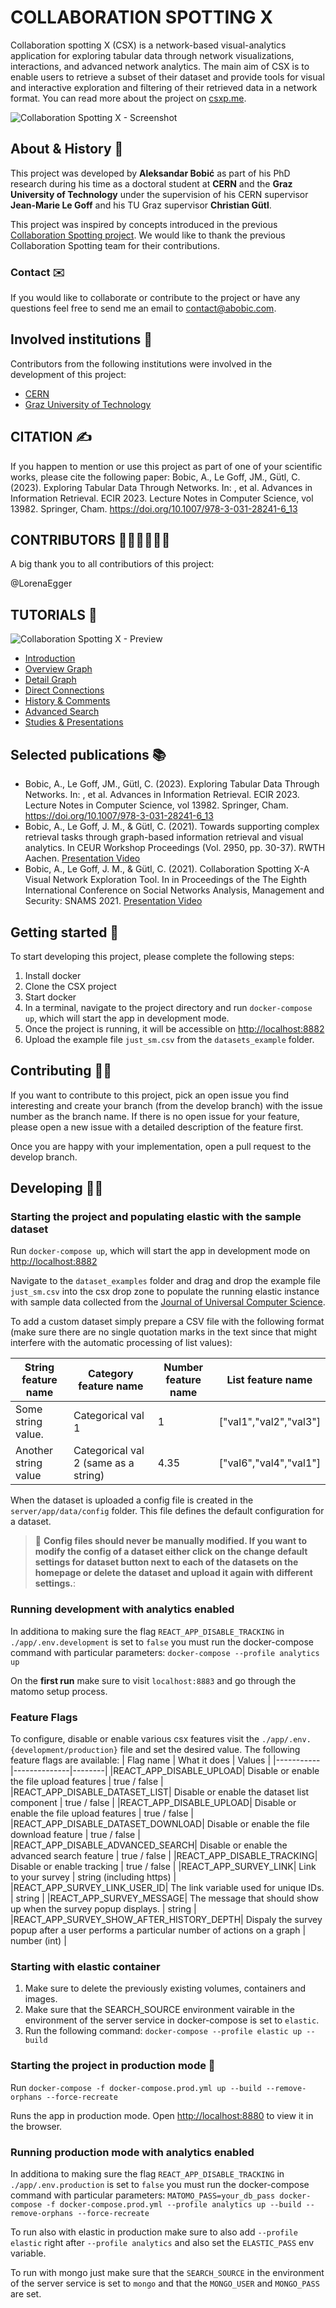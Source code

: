 # COLLABORATION SPOTTING X

Collaboration spotting X (CSX) is a network-based visual-analytics application for exploring tabular data through network visualizations, interactions, and advanced network analytics. The main aim of CSX is to enable users to retrieve a subset of their dataset and provide tools for visual and interactive exploration and filtering of their retrieved data in a network format. You can read more about the project on [csxp.me](https://csxp.me/).

![Collaboration Spotting X - Screenshot](https://github.com/aleksbobic/csx/blob/master/cover.png?raw=true)


## About & History 📖

This project was developed by **Aleksandar Bobić** as part of his PhD research during his time as a doctoral student at **CERN** and the **Graz University of Technology** under the supervision of his CERN supervisor **Jean-Marie Le Goff** and his TU Graz supervisor **Christian Gütl**.

This project was inspired by concepts introduced in the previous [Collaboration Spotting project](https://ercim-news.ercim.eu/en111/r-i/collaboration-spotting-a-visual-analytics-platform-to-assist-knowledge-discovery). We would like to thank the previous Collaboration Spotting team for their contributions.

### Contact ✉️
If you would like to collaborate or contribute to the project or have any questions feel free to send me an email to contact@abobic.com.

## Involved institutions 🏫
Contributors from the following institutions were involved in the development of this project:
* [CERN](https://home.cern/)
* [Graz University of Technology](https://www.tugraz.at/home/)

## CITATION ✍️
If you happen to mention or use this project as part of one of your scientific works, please cite the following paper: Bobic, A., Le Goff, JM., Gütl, C. (2023). Exploring Tabular Data Through Networks. In: , et al. Advances in Information Retrieval. ECIR 2023. Lecture Notes in Computer Science, vol 13982. Springer, Cham. https://doi.org/10.1007/978-3-031-28241-6_13

## CONTRIBUTORS 🙌🥳🙌🥳🙌🥳
A big thank you to all contributiors of this project:

@LorenaEgger

## TUTORIALS 📖
![Collaboration Spotting X - Preview](https://github.com/aleksbobic/csx/blob/master/cover.gif?raw=true)
* [Introduction](https://youtu.be/io-_aeOemwA)
* [Overview Graph](https://youtu.be/io-_aeOemwA)
* [Detail Graph](https://youtu.be/-Dj19hOWTTU)
* [Direct Connections](https://youtu.be/1gAXxWAasVs)
* [History & Comments](https://youtu.be/Zuzxy2619Rk)
* [Advanced Search](https://youtu.be/YZiKM0YyD08)
* [Studies & Presentations](https://youtu.be/M7NGHK86SBM)


## Selected publications 📚
* Bobic, A., Le Goff, JM., Gütl, C. (2023). Exploring Tabular Data Through Networks. In: , et al. Advances in Information Retrieval. ECIR 2023. Lecture Notes in Computer Science, vol 13982. Springer, Cham. https://doi.org/10.1007/978-3-031-28241-6_13
* Bobic, A., Le Goff, J. M., & Gütl, C. (2021). Towards supporting complex retrieval tasks through graph-based information retrieval and visual analytics. In CEUR Workshop Proceedings (Vol. 2950, pp. 30-37). RWTH Aachen. [Presentation Video](https://youtu.be/Xf-JHparbRA)
* Bobic, A., Le Goff, J. M., & Gütl, C. (2021). Collaboration Spotting X-A Visual Network Exploration Tool. In in Proceedings of the The Eighth International Conference on Social Networks Analysis, Management and Security: SNAMS 2021. [Presentation Video](https://zenodo.org/record/5877309)


## Getting started 🏁
To start developing this project, please complete the following steps:

1. Install docker
2. Clone the CSX project
3. Start docker
4. In a terminal, navigate to the project directory and run `docker-compose up`, which will start the app in development mode.
5. Once the project is running, it will be accessible on [http://localhost:8882](http://localhost:8882)
6. Upload the example file `just_sm.csv` from the `datasets_example` folder.


## Contributing 🧑‍💻
If you want to contribute to this project, pick an open issue you find interesting and create your branch (from the develop branch) with the issue number as the branch name. If there is no open issue for your feature, please open a new issue with a detailed description of the feature first.

Once you are happy with your implementation, open a pull request to the develop branch.


## Developing 🧑‍💻
### Starting the project and populating elastic with the sample dataset

Run `docker-compose up`, which will start the app in development mode on [http://localhost:8882](http://localhost:8882)

Navigate to the `dataset_examples` folder and drag and drop the example file `just_sm.csv` into the csx drop zone to populate the running elastic instance with sample data collected from the [Journal of Universal Computer Science](https://lib.jucs.org/).

To add a custom dataset simply prepare a CSV file with the following format (make sure there are no single quotation marks in the text since that might interfere with the automatic processing of list values):

| String feature name   | Category feature name                   | Number feature name | List feature name       |
| --------------------- | --------------------------------------- | ------------------- | ----------------------- |
| Some string value.    | Categorical val 1                       | 1                   | ["val1","val2","val3"]  |
| Another string value  | Categorical val 2 (same as a string)    | 4.35                | ["val6","val4","val1"]  |


When the dataset is uploaded a config file is created in the `server/app/data/config` folder. This file defines the default configuration for a dataset.

> 🚨 **Config files should never be manually modified. If you want to modify the config of a dataset either click on the change default settings for dataset button next to each of the datasets on the homepage or delete the dataset and upload it again with different settings.**:

### Running development with analytics enabled
In additiona to making sure the flag `REACT_APP_DISABLE_TRACKING` in `./app/.env.development` is set to `false` you must run the docker-compose command with particular parameters: `docker-compose --profile analytics up`

On the **first run** make sure to visit `localhost:8883` and go through the matomo setup process.

### Feature Flags
To configure, disable or enable various csx features visit the `./app/.env.{development/production}` file and set the desired value. The following feature flags are available:
| Flag name | What it does | Values |
|-----------|--------------|--------|
|REACT_APP_DISABLE_UPLOAD| Disable or enable the file upload features | true / false |
|REACT_APP_DISABLE_DATASET_LIST| Disable or enable the dataset list component | true / false |
|REACT_APP_DISABLE_UPLOAD| Disable or enable the file upload features | true / false |
|REACT_APP_DISABLE_DATASET_DOWNLOAD| Disable or enable the file download feature | true / false |
|REACT_APP_DISABLE_ADVANCED_SEARCH| Disable or enable the advanced search feature | true / false |
|REACT_APP_DISABLE_TRACKING| Disable or enable tracking | true / false |
|REACT_APP_SURVEY_LINK| Link to your survey | string (including https) |
|REACT_APP_SURVEY_LINK_USER_ID| The link variable used for unique IDs.  | string |
|REACT_APP_SURVEY_MESSAGE| The message that should show up when the survey popup displays.  | string |
|REACT_APP_SURVEY_SHOW_AFTER_HISTORY_DEPTH| Dispaly the survey popup after a user performs a particular number of actions on a graph | number (int) |

### Starting with elastic container
1. Make sure to delete the previously existing volumes, containers and images.
2. Make sure that the SEARCH_SOURCE environment vairable in the environment of the server service in docker-compose is set to `elastic`.
3. Run the following command: `docker-compose --profile elastic up --build`


### Starting the project in production mode 🚀

Run `docker-compose -f docker-compose.prod.yml up --build --remove-orphans --force-recreate`

Runs the app in production mode.
Open [http://localhost:8880](http://localhost:8880) to view it in the browser.

### Running production mode with analytics enabled
In additiona to making sure the flag `REACT_APP_DISABLE_TRACKING` in `./app/.env.production` is set to `false` you must run the docker-compose command with particular parameters: `MATOMO_PASS=your_db_pass docker-compose -f docker-compose.prod.yml --profile analytics up --build --remove-orphans --force-recreate`

To run also with elastic in production make sure to also add `--profile elastic` right after `--profile analytics` and also set the `ELASTIC_PASS` env variable.

To run with mongo just make sure that the `SEARCH_SOURCE` in the environment of the server service is set to `mongo` and that the `MONGO_USER` and `MONGO_PASS` are set.
